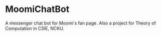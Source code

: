 # MoomiChatBot
A messenger chat bot for Moomi's fan page. Also a project for Theory of Computation in CSIE, NCKU.
